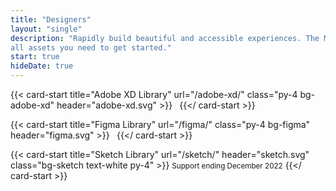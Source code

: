 ```yaml
---
title: "Designers"
layout: "single"
description: "Rapidly build beautiful and accessible experiences. The Modus kit contains
all assets you need to get started."
start: true
hideDate: true
---
```


<div class="row">

{{< card-start title="Adobe XD Library" url="/adobe-xd/" class="py-4 bg-adobe-xd" header="adobe-xd.svg" >}}
<small>&nbsp;</small>
{{</ card-start >}}


{{< card-start title="Figma Library" url="/figma/" class="py-4 bg-figma" header="figma.svg" >}}
<small>&nbsp;</small>
{{</ card-start >}}

{{< card-start title="Sketch Library" url="/sketch/" header="sketch.svg" class="bg-sketch text-white py-4" >}}
<small class="text-muted">Support ending December 2022</small>
{{</ card-start >}}

</div>
